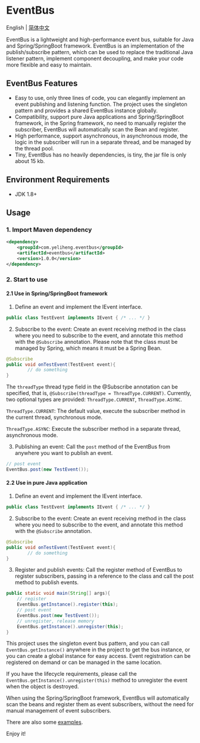 # EventBus
English | [简体中文](./README_CN.md)

EventBus is a lightweight and high-performance event bus, suitable for Java and Spring/SpringBoot framework. EventBus is an implementation of the publish/subscribe pattern, which can be used to replace the traditional Java listener pattern, implement component decoupling, and make your code more flexible and easy to maintain.

## EventBus Features

- Easy to use, only three lines of code, you can elegantly implement an event publishing and listening function. The project uses the singleton pattern and provides a shared EventBus instance globally.
- Compatibility, support pure Java applications and Spring/SpringBoot framework, in the Spring framework, no need to manually register the subscriber, EventBus will automatically scan the Bean and register.
- High performance, support asynchronous, in asynchronous mode, the logic in the subscriber will run in a separate thread, and be managed by the thread pool.
- Tiny, EventBus has no heavily dependencies, is tiny, the jar file is only about 15 kb.

## Environment Requirements

- JDK 1.8+

## Usage

### 1. Import Maven dependency

```xml
<dependency>
    <groupId>com.yeliheng.eventbus</groupId>
    <artifactId>eventbus</artifactId>
    <version>1.0.0</version>
</dependency>
```

### 2. Start to use

#### 2.1 Use in Spring/SpringBoot framework

1. Define an event and implement the IEvent interface.

```java
public class TestEvent implements IEvent { /* ... */ }
```
2. Subscribe to the event: Create an event receiving method in the class where you need to subscribe to the event, and annotate this method with the `@Subscribe` annotation. Please note that the class must be managed by Spring, which means it must be a Spring Bean.

```java
@Subscribe
public void onTestEvent(TestEvent event){
        // do something
}
```

The `threadType` thread type field in the @Subscribe annotation can be specified, that is, `@Subscribe(threadType = ThreadType.CURRENT)`. Currently, two optional types are provided: `ThreadType.CURRENT`, `ThreadType.ASYNC`.

`ThreadType.CURRENT`: The default value, execute the subscriber method in the current thread, synchronous mode.

`ThreadType.ASYNC`: Execute the subscriber method in a separate thread, asynchronous mode.

3. Publishing an event: Call the `post` method of the EventBus from anywhere you want to publish an event.

```java
// post event
EventBus.post(new TestEvent());
```

#### 2.2 Use in pure Java application

1. Define an event and implement the IEvent interface.

```java
public class TestEvent implements IEvent { /* ... */ }
```

2. Subscribe to the event: Create an event receiving method in the class where you need to subscribe to the event, and annotate this method with the `@Subscribe` annotation.

```java
@Subscribe
public void onTestEvent(TestEvent event){
        // do something
}
```

3. Register and publish events: Call the register method of EventBus to register subscribers, passing in a reference to the class and call the post method to publish events.

```java
public static void main(String[] args){
    // register
    EventBus.getInstance().register(this);
    // post event
    EventBus.post(new TestEvent());
    // unregister, release memory
    EventBus.getInstance().unregister(this);    
}
```

This project uses the singleton event bus pattern, and you can call `EventBus.getInstance()` anywhere in the project to get the bus instance, or you can create a global instance for easy access. Event registration can be registered on demand or can be managed in the same location.

If you have the lifecycle requirements, please call the `EventBus.getInstance().unregister(this)` method to unregister the event when the object is destroyed.

When using the Spring/SpringBoot framework, EventBus will automatically scan the beans and register them as event subscribers, without the need for manual management of event subscribers.

There are also some [examples](./src/test/java/com/yeliheng/eventbus/EventBusBasicTest.java).

Enjoy it!
